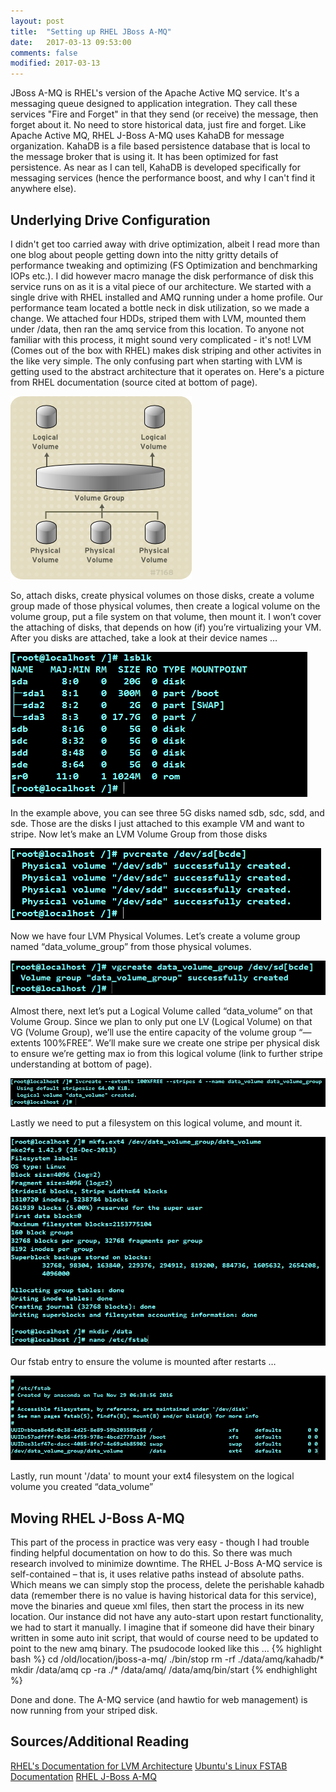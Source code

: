```yaml
---
layout: post
title:  "Setting up RHEL JBoss A-MQ"
date:   2017-03-13 09:53:00
comments: false
modified: 2017-03-13
---
```


JBoss A-MQ is RHEL's version of the Apache Active MQ service. It's a messaging queue designed to application integration. They call these services "Fire and Forget" in that they send (or receive) the message, then forget about it. No need to store historical data, just fire and forget. Like Apache Active MQ, RHEL J-Boss A-MQ uses KahaDB for message organization. KahaDB is a file based persistence database that is local to the message broker that is using it. It has been optimized for fast persistence. As near as I can tell, KahaDB is developed specifically for messaging services (hence the performance boost, and why I can't find it anywhere else).

## Underlying Drive Configuration
I didn't get too carried away with drive optimization, albeit I read more than one blog about people getting down into the nitty gritty details of performance tweaking and optimizing (FS Optimization and benchmarking IOPs etc.). I did however macro manage the disk performance of disk this service runs on as it is a vital piece of our architecture.
We started with a single drive with RHEL installed and AMQ running under a home profile. Our performance team located a bottle neck in disk utilization, so we made a change. We attached four HDDs, striped them with LVM, mounted them under /data, then ran the amq service from this location. To anyone not familiar with this process, it might sound very complicated - it's not!
LVM (Comes out of the box with RHEL) makes disk striping and other activites in the like very simple. The only confusing part when starting with LVM is getting used to the abstract architecture that it operates on. Here's a picture from RHEL documentation (source cited at bottom of page).

![LVMArchitecture](/images/LVMArchitecture.PNG "LVMArchitecture")

So, attach disks, create physical volumes on those disks, create a volume group made of those physical volumes, then create a logical volume on the volume group, put a file system on that volume, then mount it. I won’t cover the attaching of disks, that depends on how (if) you’re virtualizing your VM. After you disks are attached, take a look at their device names …

![LVM-lsblk](/images/LVM-1.png)

In the example above, you can see three 5G disks named sdb, sdc, sdd, and sde. Those are the disks I just attached to this example VM and want to stripe. Now let’s make an LVM Volume Group from those disks 

![LVM-CreatePhysicalVolumes](/images/LVM-2.png)

Now we have four LVM Physical Volumes. Let’s create a volume group named “data_volume_group” from those physical volumes. 

![LVM-CreateVolumeGroup](/images/LVM-3.png)

Almost there, next let’s put a Logical Volume called “data_volume” on that Volume Group. Since we plan to only put one LV (Logical Volume) on that VG (Volume Group), we’ll use the entire capacity of the volume group “—extents 100%FREE”. We’ll make sure we create one stripe per physical disk to ensure we’re getting max io from this logical volume (link to further stripe understanding at bottom of page). 

![LVM-CreateLogicalVolume](/images/LVM-4.png)

Lastly we need to put a filesystem on this logical volume, and mount it. 

![LVM-CreateFSandMount](/images/LVM-5.png)

Our fstab entry to ensure the volume is mounted after restarts … 

![LVM-FStab](/images/LVM-6.png)

Lastly, run mount '/data' to mount your ext4 filesystem on the logical volume you created “data_volume”

## Moving RHEL J-Boss A-MQ
This part of the process in practice was very easy - though I had trouble finding helpful documentation on how to do this. So there was much research involved to minimize downtime. 
The RHEL J-Boss A-MQ service is self-contained – that is, it uses relative paths instead of absolute paths. Which means we can simply stop the process, delete the perishable kahadb data (remember there is no value is having historical data for this service), move the binaries and queue xml files, then start the process in its new location. Our instance did not have any auto-start upon restart functionality, we had to start it manually. I imagine that if someone did have their binary written in some auto init script, that would of course need to be updated to point to the new amq binary. 
The psudocode looked like this …
{% highlight bash %}
cd /old/location/jboss-a-mq/
./bin/stop
rm -rf ./data/amq/kahadb/*
mkdir /data/amq
cp -ra ./* /data/amq/
/data/amq/bin/start 
{% endhighlight %}

Done and done. The A-MQ service (and hawtio for web management) is now running from your striped disk. 

## Sources/Additional Reading
[RHEL's Documentation for LVM Architecture](https://access.redhat.com/documentation/en-US/Red_Hat_Enterprise_Linux/6/html/Logical_Volume_Manager_Administration/LVM_definition.html)
[Ubuntu's Linux FSTAB Documentation](https://help.ubuntu.com/community/Fstab)
[RHEL J-Boss A-MQ](https://www.redhat.com/en/technologies/jboss-middleware/amq)
